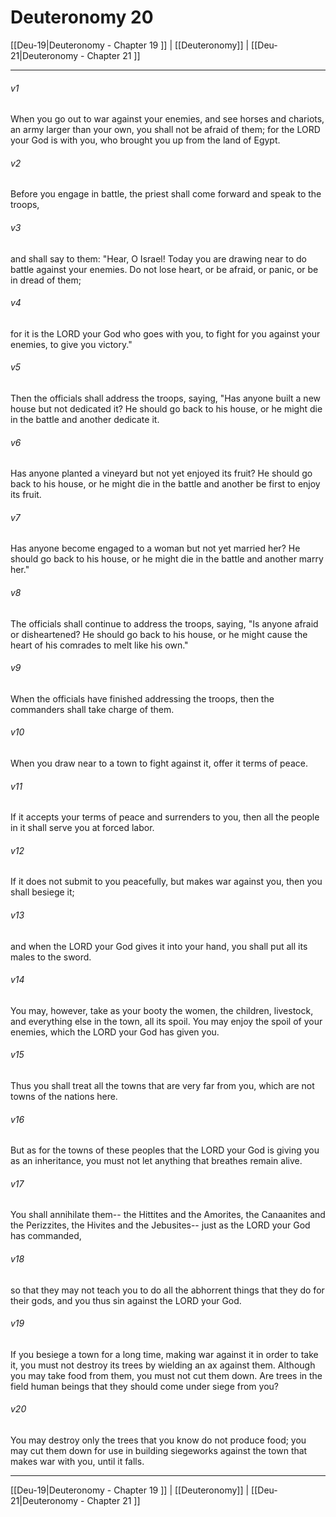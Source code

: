 # Deuteronomy 20

[[Deu-19|Deuteronomy - Chapter 19 ]] | [[Deuteronomy]] | [[Deu-21|Deuteronomy - Chapter 21 ]]
***

###### v1
When you go out to war against your enemies, and see horses and chariots, an army larger than your own, you shall not be afraid of them; for the LORD your God is with you, who brought you up from the land of Egypt.
###### v2
Before you engage in battle, the priest shall come forward and speak to the troops,
###### v3
and shall say to them: "Hear, O Israel! Today you are drawing near to do battle against your enemies. Do not lose heart, or be afraid, or panic, or be in dread of them;
###### v4
for it is the LORD your God who goes with you, to fight for you against your enemies, to give you victory."
###### v5
Then the officials shall address the troops, saying, "Has anyone built a new house but not dedicated it? He should go back to his house, or he might die in the battle and another dedicate it.
###### v6
Has anyone planted a vineyard but not yet enjoyed its fruit? He should go back to his house, or he might die in the battle and another be first to enjoy its fruit.
###### v7
Has anyone become engaged to a woman but not yet married her? He should go back to his house, or he might die in the battle and another marry her."
###### v8
The officials shall continue to address the troops, saying, "Is anyone afraid or disheartened? He should go back to his house, or he might cause the heart of his comrades to melt like his own."
###### v9
When the officials have finished addressing the troops, then the commanders shall take charge of them.
###### v10
When you draw near to a town to fight against it, offer it terms of peace.
###### v11
If it accepts your terms of peace and surrenders to you, then all the people in it shall serve you at forced labor.
###### v12
If it does not submit to you peacefully, but makes war against you, then you shall besiege it;
###### v13
and when the LORD your God gives it into your hand, you shall put all its males to the sword.
###### v14
You may, however, take as your booty the women, the children, livestock, and everything else in the town, all its spoil. You may enjoy the spoil of your enemies, which the LORD your God has given you.
###### v15
Thus you shall treat all the towns that are very far from you, which are not towns of the nations here.
###### v16
But as for the towns of these peoples that the LORD your God is giving you as an inheritance, you must not let anything that breathes remain alive.
###### v17
You shall annihilate them-- the Hittites and the Amorites, the Canaanites and the Perizzites, the Hivites and the Jebusites-- just as the LORD your God has commanded,
###### v18
so that they may not teach you to do all the abhorrent things that they do for their gods, and you thus sin against the LORD your God.
###### v19
If you besiege a town for a long time, making war against it in order to take it, you must not destroy its trees by wielding an ax against them. Although you may take food from them, you must not cut them down. Are trees in the field human beings that they should come under siege from you?
###### v20
You may destroy only the trees that you know do not produce food; you may cut them down for use in building siegeworks against the town that makes war with you, until it falls.

***

[[Deu-19|Deuteronomy - Chapter 19 ]] | [[Deuteronomy]] | [[Deu-21|Deuteronomy - Chapter 21 ]]
